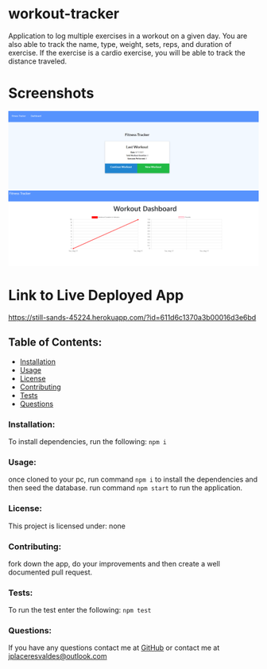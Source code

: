 # workout-tracker  
Application to log multiple exercises in a workout on a given day. You are also able to track the name, type, weight, sets, reps, and duration of exercise. If the exercise is a cardio exercise, you will be able to track the distance traveled.

# Screenshots
![Main Menu](public/images/mainMenu.PNG)
![Tracker Dashboard](public/images/Tracker.PNG)

# Link to Live Deployed App
https://still-sands-45224.herokuapp.com/?id=611d6c1370a3b00016d3e6bd

## Table of Contents:
* [Installation](#installation)
* [Usage](#usage)
* [License](#license)
* [Contributing](#contributing)
* [Tests](#tests)
* [Questions](#questions)
### Installation:
To install dependencies, run the following:
```npm i```
### Usage:
once cloned to your pc, run command ```npm i``` to install the dependencies and then seed the database. run command ```npm start``` to run the application.
### License:
This project is licensed under:
none
### Contributing:
fork down the app, do your improvements and then create a well documented pull request.
### Tests:
To run the test enter the following:
```npm test```
### Questions:
If you have any questions contact me at [GitHub](https://github.com/julioPlaceres) or contact me at jplaceresvaldes@outlook.com
    
 